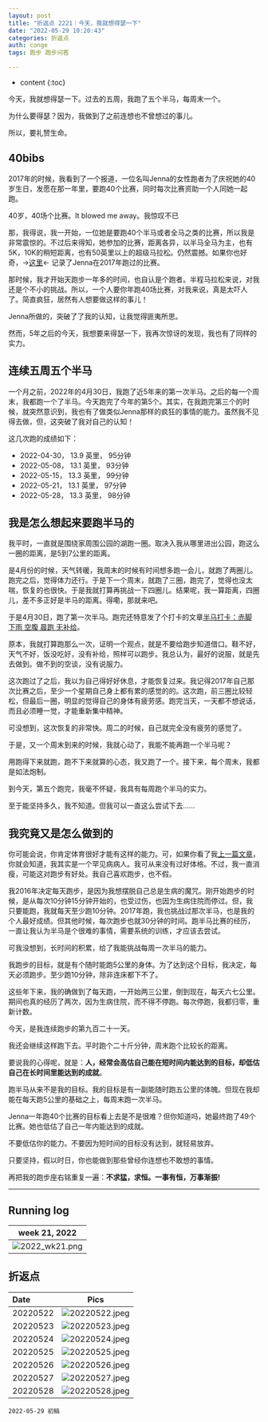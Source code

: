 ```yaml
---
layout: post
title: "折返点 2221｜今天，我就想得瑟一下"
date: "2022-05-29 10:20:43"
categories: 折返点
auth: conge
tags: 跑步 跑步问答

---
```

* content
{:toc}

今天，我就想得瑟一下。过去的五周，我跑了五个半马，每周末一个。

为什么要得瑟？因为，我做到了之前连想也不曾想过的事儿。

所以，要礼赞生命。



## 40bibs

2017年的时候，我看到了一个报道，一位名叫Jenna的女性跑者为了庆祝她的40岁生日，发愿在那一年里，要跑40个比赛，同时每次比赛资助一个人同她一起跑。

40岁，40场个比赛。It blowed me away。我惊叹不已

那，我得说，我一开始，一位她是要跑40个半马或者全马之类的比赛，所以我是非常震惊的。不过后来得知，她参加的比赛，距离各异，以半马全马为主，也有5K，10K的稍短距离，也有50英里以上的超级马拉松。仍然震撼。如果你也好奇，->[这里](https://40bibs.com/40-races/)<- 记录了Jenna在2017年跑过的比赛。

那时候，我才开始天跑步一年多的时间，也自认是个跑者。半程马拉松来说，对我还是个不小的挑战。所以，一个人要你年跑40场比赛，对我来说，真是太吓人了。简直疯狂，居然有人想要做这样的事儿！

Jenna所做的，突破了了我的认知，让我觉得匪夷所思。

然而，5年之后的今天，我想要来得瑟一下，我再次惊讶的发现，我也有了同样的实力。

## 连续五周五个半马

一个月之前，2022年的4月30日，我跑了近5年来的第一次半马。之后的每一个周末，我都跑一个了半马。今天跑完了今年的第5个。其实，在我跑完第三个的时候，就突然意识到，我也有了做类似Jenna那样的疯狂的事情的能力。虽然我不见得去做，但，这突破了我对自己的认知！

这几次跑的成绩如下：

* 2022-04-30， 13.9 英里， 95分钟
* 2022-05-08， 13.1 英里， 93分钟
* 2022-05-15， 13.3 英里， 99分钟
* 2022-05-21， 13.1 英里， 97分钟
* 2022-05-28， 13.3 英里， 98分钟

## 我是怎么想起来要跑半马的

我平时，一直就是围绕家周围公园的湖跑一圈。取决入我从哪里进出公园，跑这么一圈的距离，是5到7公里的距离。

是4月份的时候，天气转暖，我周末的时候有时间想多跑一会儿，就跑了两圈儿。跑完之后，觉得体力还行。于是下一个周末，就跑了三圈，跑完了，觉得也没太喘，恢复的也很快。于是我就打算再挑战一下四圈儿。结果呢，我一算距离，四圈儿，差不多正好是半马的距离。得嘞，那就来吧。

于是4月30日，跑了第一次半马。跑完还特意发了个打卡的文章[半马打卡：赤脚 下雨 空腹 晨跑 无补给](https://conge.github.io/2022/04/30/ReturnPoint-running-moto/#:~:text=1.-,%E5%8D%8A%E9%A9%AC%E6%89%93%E5%8D%A1%EF%BC%9A%E8%B5%A4%E8%84%9A%20%E4%B8%8B%E9%9B%A8%20%E7%A9%BA%E8%85%B9%20%E6%99%A8%E8%B7%91%20%E6%97%A0%E8%A1%A5%E7%BB%99,-%E4%B8%8A%E4%B8%AA%E5%91%A8%E6%9C%AB%EF%BC%8C%E4%BB%8E)。

原本，我就打算跑那么一次，证明一个观点，就是不要给跑步知道借口。鞋不好，天气不好，饭没吃好，没有补给，照样可以跑步。我总认为，最好的说服，就是先去做到。做不到的空谈，没有说服力。

这次跑过了之后，我以为自己得好好休息，才能恢复过来。我记得2017年自己那次比赛之后，至少一个星期自己身上都有累的感觉的的。这次跑，前三圈比较轻松，但最后一圈，明显的觉得自己的身体有疲劳感。跑完当天，一天都不想说话，而且必须睡一觉，才能重新集中精神。

可没想到，这次恢复的非常快。周二的时候，自己就完全没有疲劳的感觉了。

于是，又一个周末到来的时候，我就心动了，我能不能再跑一个半马呢？

用跑得下来就跑，跑不下来就算的心态，我又跑了一个。接下来，每个周末，我都是如法炮制。

到今天，第五个跑完，我毫不怀疑，我具有每周跑个半马的实力。

至于能坚持多久，我不知道。但我可以一直这么尝试下去……

## 我究竟又是怎么做到的

你可能会说，你肯定体育很好才能有这样的能力。可，如果你看了我[上一篇文章](/2022/05/28/remembering-mark/)，你就会知道，我其实是一个罕见病病人。我可从来没有过好体格。不过，我一直消瘦，可能这对跑步有好处。我自己喜欢跑步，也不假。

我2016年决定每天跑步，是因为我想摆脱自己总是生病的魔咒。刚开始跑步的时候，是从每次10分钟15分钟开始的，也受过伤，也因为生病住院而停过。但，我只要能跑，我就每天至少跑10分钟。2017年跑，我也挑战过那次半马，也是我的个人最好成绩。但其他时候，每次跑步也就30分钟的时间。跑半马比赛的经历，一直让我认为半马是个很难的事情，需要系统的训练，才应该去尝试。

可我没想到，长时间的积累，给了我能挑战每周一次半马的能力。

我跑步的目标，就是有个随时能跑5公里的身体。为了达到这个目标，我决定，每天必须跑步。至少跑10分钟，除非连床都下不了。

这些年下来，我的确做到了每天跑，一开始两三公里，倒到现在，每天六七公里。期间也真的经历了两次，因为生病住院，而不得不停跑。每次停跑，我都归零，重新计数。

今天，是我连续跑步的第九百二十一天。

我还会继续这样跑下去。平时跑个二十斤分钟，周末跑个比较长的距离。

要说我的心得呢，就是：__人，经常会高估自己能在短时间内能达到的目标，却低估自己在长时间里能达到的成就__。

跑半马从来不是我的目标。我的目标是有一副能随时跑五公里的体魄。但现在我却能在每天跑5公里的基础之上，每周末跑一次半马。

Jenna一年跑40个比赛的目标看上去是不是很难？但你知道吗，她最终跑了49个比赛。她也低估了自己一年内能达到的成就。

不要低估你的能力。不要因为短时间的目标没有达到，就轻易放弃。

只要坚持，假以时日，你也能做到那些曾经你连想也不敢想的事情。

再把我的跑步座右铭重复一遍：__不求猛，求恒。一事有恒，万事渐振!__

----

## Running log

|week 21, 2022|
|:----:|
|![2022_wk21.png](https://s2.loli.net/2022/05/29/qnRe2YFM84uThcp.png)|


## 折返点

|Date|Pics|
|:----|:----:|
|20220522|![20220522.jpeg](https://s2.loli.net/2022/05/29/3tSXx9n4vL7Wj5u.jpg)  |
|20220523|![20220523.jpeg](https://s2.loli.net/2022/05/29/KpNSObCTPEsfJ3h.jpg)  |
|20220524|![20220524.jpeg](https://s2.loli.net/2022/05/29/7tWCLMuSZ5A2i8g.jpg)  |
|20220525|![20220525.jpeg](https://s2.loli.net/2022/05/29/2VcQbsdMwna7uoX.jpg)  |
|20220526|![20220526.jpeg](https://s2.loli.net/2022/05/29/xq18vXz6DOwCJHB.jpg)  |
|20220527|![20220527.jpeg](https://s2.loli.net/2022/05/29/gsfQJTco6UwlFq9.jpg)  |
|20220528|![20220528.jpeg](https://s2.loli.net/2022/05/29/xyLsnKjYPVBRrzU.jpg)  |


```
2022-05-29 初稿
```
